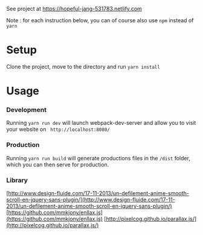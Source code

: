 See project at <https://hopeful-jang-531783.netlify.com>

Note : for each instruction below, you can of course also use ```npm``` instead of ```yarn```
# Setup
Clone the project, move to the directory and run ```yarn install```
# Usage
### Development
Running ```yarn run dev``` will launch webpack-dev-server and allow you to visit your website on ``` http://localhost:8080/```
### Production
Running ```yarn run build``` will generate productions files in the ```/dist``` folder, which you can then serve for production.

### Library
[http://www.design-fluide.com/17-11-2013/un-defilement-anime-smooth-scroll-en-jquery-sans-plugin/](http://www.design-fluide.com/17-11-2013/un-defilement-anime-smooth-scroll-en-jquery-sans-plugin/)
[https://github.com/mmkjony/enllax.js](https://github.com/mmkjony/enllax.js)
[http://pixelcog.github.io/parallax.js/](http://pixelcog.github.io/parallax.js/)